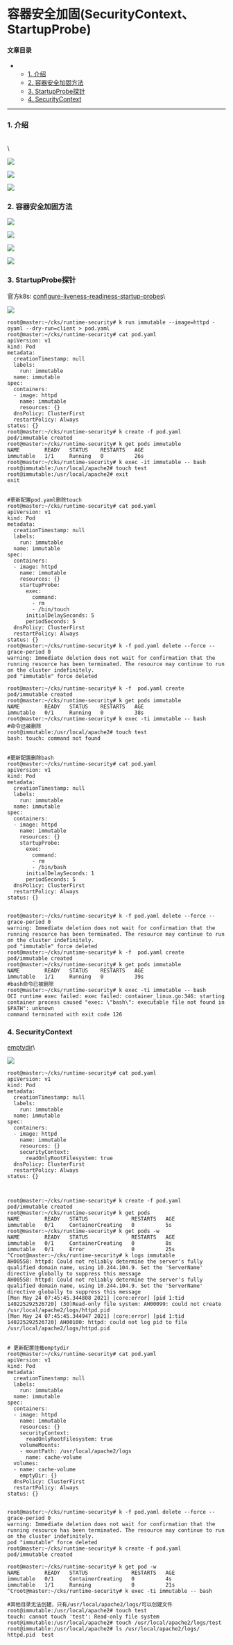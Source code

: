 # 容器安全加固(SecurityContext、StartupProbe)

#### 文章目录

*
  * [1. 介绍](broken-reference)
  * [2. 容器安全加固方法](broken-reference)
  * [3. StartupProbe探针](broken-reference)
  * [4. SecurityContext](broken-reference)

***

### 1. 介绍 <a href="#1__4" id="1__4"></a>

\
\


![](https://img-blog.csdnimg.cn/20210524151812443.png?shadow\_10,text\_aHR0cHM6Ly9ibG9nLmNzZG4ubmV0L3hpeGloYWhhbGVsZWhlaGU=,size\_16,color\_FFFFFF,t\_70)

![](https://img-blog.csdnimg.cn/20210524151938281.png?shadow\_10,text\_aHR0cHM6Ly9ibG9nLmNzZG4ubmV0L3hpeGloYWhhbGVsZWhlaGU=,size\_16,color\_FFFFFF,t\_70)

![](https://img-blog.csdnimg.cn/2021052415210412.png?shadow\_10,text\_aHR0cHM6Ly9ibG9nLmNzZG4ubmV0L3hpeGloYWhhbGVsZWhlaGU=,size\_16,color\_FFFFFF,t\_70)

### 2. 容器安全加固方法 <a href="#2__8" id="2__8"></a>

![](https://img-blog.csdnimg.cn/20210524152324383.png?shadow\_10,text\_aHR0cHM6Ly9ibG9nLmNzZG4ubmV0L3hpeGloYWhhbGVsZWhlaGU=,size\_16,color\_FFFFFF,t\_70)

![](https://img-blog.csdnimg.cn/20210524152450373.png?shadow\_10,text\_aHR0cHM6Ly9ibG9nLmNzZG4ubmV0L3hpeGloYWhhbGVsZWhlaGU=,size\_16,color\_FFFFFF,t\_70)

![](https://img-blog.csdnimg.cn/2021052415250598.png?shadow\_10,text\_aHR0cHM6Ly9ibG9nLmNzZG4ubmV0L3hpeGloYWhhbGVsZWhlaGU=,size\_16,color\_FFFFFF,t\_70)

![](https://img-blog.csdnimg.cn/20210524152633930.png?shadow\_10,text\_aHR0cHM6Ly9ibG9nLmNzZG4ubmV0L3hpeGloYWhhbGVsZWhlaGU=,size\_16,color\_FFFFFF,t\_70)

### 3. StartupProbe探针 <a href="#3_startupprobe_14" id="3_startupprobe_14"></a>

官方k8s: [configure-liveness-readiness-startup-probes](https://kubernetes.io/docs/tasks/configure-pod-container/configure-liveness-readiness-startup-probes/)\


![](https://img-blog.csdnimg.cn/20210524152703757.png?x-oss-process=image/watermark,type\_ZmFuZ3poZW5naGVpdGk,shadow\_10,text\_aHR0cHM6Ly9ibG9nLmNzZG4ubmV0L3hpeGloYWhhbGVsZWhlaGU=,size\_16,color\_FFFFFF,t\_70)

```
root@master:~/cks/runtime-security# k run immutable --image=httpd -oyaml --dry-run=client > pod.yaml
root@master:~/cks/runtime-security# cat pod.yaml 
apiVersion: v1
kind: Pod
metadata:
  creationTimestamp: null
  labels:
    run: immutable
  name: immutable
spec:
  containers:
  - image: httpd
    name: immutable
    resources: {}
  dnsPolicy: ClusterFirst
  restartPolicy: Always
status: {}
root@master:~/cks/runtime-security# k create -f pod.yaml 
pod/immutable created
root@master:~/cks/runtime-security# k get pods immutable 
NAME        READY   STATUS    RESTARTS   AGE
immutable   1/1     Running   0          26s
root@master:~/cks/runtime-security# k exec -it immutable -- bash
root@immutable:/usr/local/apache2# touch test
root@immutable:/usr/local/apache2# exit
exit


#更新配置pod.yaml删除touch
root@master:~/cks/runtime-security# cat pod.yaml 
apiVersion: v1
kind: Pod
metadata:
  creationTimestamp: null
  labels:
    run: immutable
  name: immutable
spec:
  containers:
  - image: httpd
    name: immutable
    resources: {}
    startupProbe:
      exec:
        command:
        - rm
        - /bin/touch
      initialDelaySeconds: 5
      periodSeconds: 5
  dnsPolicy: ClusterFirst
  restartPolicy: Always
status: {}
root@master:~/cks/runtime-security# k -f pod.yaml delete --force --grace-period 0
warning: Immediate deletion does not wait for confirmation that the running resource has been terminated. The resource may continue to run on the cluster indefinitely.
pod "immutable" force deleted

root@master:~/cks/runtime-security# k -f  pod.yaml create 
pod/immutable created
root@master:~/cks/runtime-security# k get pods immutable
NAME        READY   STATUS    RESTARTS   AGE
immutable   0/1     Running   0          38s
root@master:~/cks/runtime-security# k exec -ti immutable -- bash
#命令已被删除
root@immutable:/usr/local/apache2# touch test
bash: touch: command not found


#更新配置删除bash
root@master:~/cks/runtime-security# cat pod.yaml 
apiVersion: v1
kind: Pod
metadata:
  creationTimestamp: null
  labels:
    run: immutable
  name: immutable
spec:
  containers:
  - image: httpd
    name: immutable
    resources: {}
    startupProbe:
      exec:
        command:
        - rm
        - /bin/bash
      initialDelaySeconds: 1
      periodSeconds: 5
  dnsPolicy: ClusterFirst
  restartPolicy: Always
status: {}


root@master:~/cks/runtime-security# k -f pod.yaml delete --force --grace-period 0
warning: Immediate deletion does not wait for confirmation that the running resource has been terminated. The resource may continue to run on the cluster indefinitely.
pod "immutable" force deleted
root@master:~/cks/runtime-security# k -f  pod.yaml create 
pod/immutable created
root@master:~/cks/runtime-security# k get pods immutable
NAME        READY   STATUS    RESTARTS   AGE
immutable   1/1     Running   0          39s
#bash命令已被删除
root@master:~/cks/runtime-security# k exec -ti immutable -- bash
OCI runtime exec failed: exec failed: container_linux.go:346: starting container process caused "exec: \"bash\": executable file not found in $PATH": unknown
command terminated with exit code 126
```

### 4. SecurityContext <a href="#4_securitycontext_125" id="4_securitycontext_125"></a>

[emptydir](https://kubernetes.io/docs/concepts/storage/volumes/#emptydir)\


![](https://img-blog.csdnimg.cn/20210524155251774.png?x-oss-process=image/watermark,type\_ZmFuZ3poZW5naGVpdGk,shadow\_10,text\_aHR0cHM6Ly9ibG9nLmNzZG4ubmV0L3hpeGloYWhhbGVsZWhlaGU=,size\_16,color\_FFFFFF,t\_70)

```
root@master:~/cks/runtime-security# cat pod.yaml 
apiVersion: v1
kind: Pod
metadata:
  creationTimestamp: null
  labels:
    run: immutable
  name: immutable
spec:
  containers:
  - image: httpd
    name: immutable
    resources: {}
    securityContext:
      readOnlyRootFilesystem: true
  dnsPolicy: ClusterFirst
  restartPolicy: Always
status: {}



root@master:~/cks/runtime-security# k create -f pod.yaml 
pod/immutable created
root@master:~/cks/runtime-security# k get pods
NAME        READY   STATUS              RESTARTS   AGE
immutable   0/1     ContainerCreating   0          5s
root@master:~/cks/runtime-security# k get pods -w
NAME        READY   STATUS              RESTARTS   AGE
immutable   0/1     ContainerCreating   0          8s
immutable   0/1     Error               0          25s
^Croot@master:~/cks/runtime-security# k logs immutable
AH00558: httpd: Could not reliably determine the server's fully qualified domain name, using 10.244.104.9. Set the 'ServerName' directive globally to suppress this message
AH00558: httpd: Could not reliably determine the server's fully qualified domain name, using 10.244.104.9. Set the 'ServerName' directive globally to suppress this message
[Mon May 24 07:45:45.344808 2021] [core:error] [pid 1:tid 140225292526720] (30)Read-only file system: AH00099: could not create /usr/local/apache2/logs/httpd.pid
[Mon May 24 07:45:45.344947 2021] [core:error] [pid 1:tid 140225292526720] AH00100: httpd: could not log pid to file /usr/local/apache2/logs/httpd.pid


# 更新配置挂载emptydir
root@master:~/cks/runtime-security# cat pod.yaml 
apiVersion: v1
kind: Pod
metadata:
  creationTimestamp: null
  labels:
    run: immutable
  name: immutable
spec:
  containers:
  - image: httpd
    name: immutable
    resources: {}
    securityContext:
      readOnlyRootFilesystem: true
    volumeMounts:
    - mountPath: /usr/local/apache2/logs
      name: cache-volume
  volumes:
  - name: cache-volume
    emptyDir: {}
  dnsPolicy: ClusterFirst
  restartPolicy: Always
status: {}


root@master:~/cks/runtime-security# k -f pod.yaml delete --force --grace-period 0
warning: Immediate deletion does not wait for confirmation that the running resource has been terminated. The resource may continue to run on the cluster indefinitely.
pod "immutable" force deleted
root@master:~/cks/runtime-security# k create -f pod.yaml 
pod/immutable created

root@master:~/cks/runtime-security# k get pod -w
NAME        READY   STATUS              RESTARTS   AGE
immutable   0/1     ContainerCreating   0          4s
immutable   1/1     Running             0          21s
^Croot@master:~/cks/runtime-security# k exec -ti immutable -- bash

#其他目录无法创建，只有/usr/local/apache2/logs/可以创建文件
root@immutable:/usr/local/apache2# touch test
touch: cannot touch 'test': Read-only file system
root@immutable:/usr/local/apache2# touch /usr/local/apache2/logs/test
root@immutable:/usr/local/apache2# ls /usr/local/apache2/logs/    
httpd.pid  test
```
